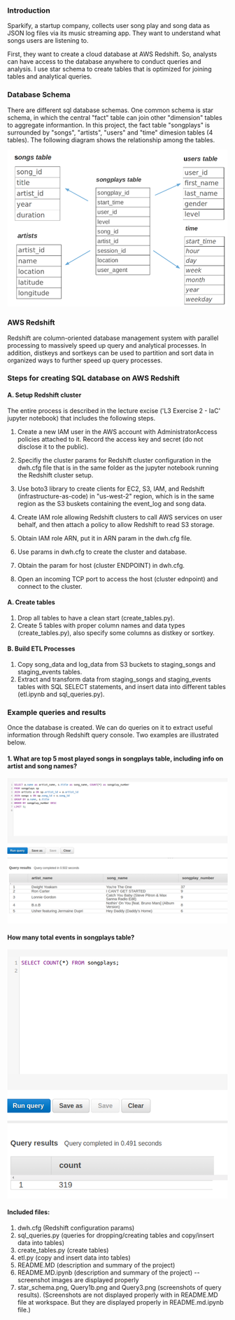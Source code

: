 
### Introduction


Sparkify, a startup company, collects user song play and song data as JSON log files via its music streaming app.  They want to understand what songs users are listening to. 

First, they want to create a cloud database at AWS Redshift.  So, analysts can have access to the database anywhere to conduct queries and analysis.  I use star schema to create tables that is optimized for joining tables and analytical queries. 

### Database Schema

There are different sql database schemas.  One common schema is star schema, in which the central "fact" table can join other "dimension" tables to aggregate informantion.  In this project, the fact table "songplays" is surrounded by "songs", "artists", "users" and "time" dimesion tables (4 tables). The following diagram shows the relationship among the tables.    

![picture](star_schema.png)


### AWS Redshift

Redshift are column-oriented database management system with parallel processing to massively speed up query and analytical processes. In addition, distkeys and sortkeys can be used to partition and sort data in organized ways to further speed up query processes.

### Steps for creating SQL database on AWS Redshift

#### A. Setup Redshift cluster 

The entire process is described in the lecture excise ('L3 Exercise 2 - IaC' jupyter notebook) that includes the following steps. 

1. Create a new IAM user in the AWS account with AdministratorAccess policies attached to it.  Record the access key and secret (do not disclose it to the public).   
2. Specifiy the cluster params for Redshift cluster configuration in the dwh.cfg file that is in the same folder as the jupyter notebook running the Redshift cluster setup. 

3. Use boto3 library to create clients for EC2, S3, IAM, and Redshift (infrastructure-as-code) in "us-west-2" region, which is in the same region as the S3 buskets containing the event_log and song data. 

4. Create IAM role allowing Redshift clusters to call AWS services on user behalf, and then attach a policy to allow Redshift to read S3 storage.  

5. Obtain IAM role ARN, put it in ARN param in the dwh.cfg file.  

6. Use params in dwh.cfg to create the cluster and database.  

7. Obtain the param for host (cluster ENDPOINT) in dwh.cfg.  

8. Open an incoming TCP port to access the host (cluster ednpoint) and connect to the cluster.  

#### A. Create tables
1. Drop all tables to have a clean start (create_tables.py). 
2. Create 5 tables with proper column names and data types (create_tables.py), also specify some columns as distkey or sortkey. 

#### B. Build ETL Processes
1. Copy song_data and log_data from S3 buckets to staging_songs and staging_events tables. 
2. Extract and transform data from staging_songs and staging_events tables with SQL SELECT statements, and insert data into different tables (etl.ipynb and sql_queries.py). 

###  Example queries and results
Once the database is created.  We can do queries on it to extract useful information through Redshift query console.  Two examples are illustrated below.   

#### 1.  What are top 5 most played songs in songplays table, including info on artist and song names?

![picture](Query1b.png)


#### How many total events in  songplays table?

![picture](Query3.png)


#### Included files: 
1. dwh.cfg (Redshift configuration params)
2. sql_queries.py (queries for dropping/creating tables and copy/insert data into tables)
3. create_tables.py (create tables)
4. etl.py (copy and insert data into tables)
5. README.MD (description and summary of the project)
6. README.MD.ipynb (description and summary of the project) -- screenshot images are displayed properly
7. star_schema.png, Query1b.png and Query3.png (screenshots of query results). 
(Screenshots are not displayed properly with in README.MD file at workspace.  But they are displayed properly in README.md.ipynb file.)  
